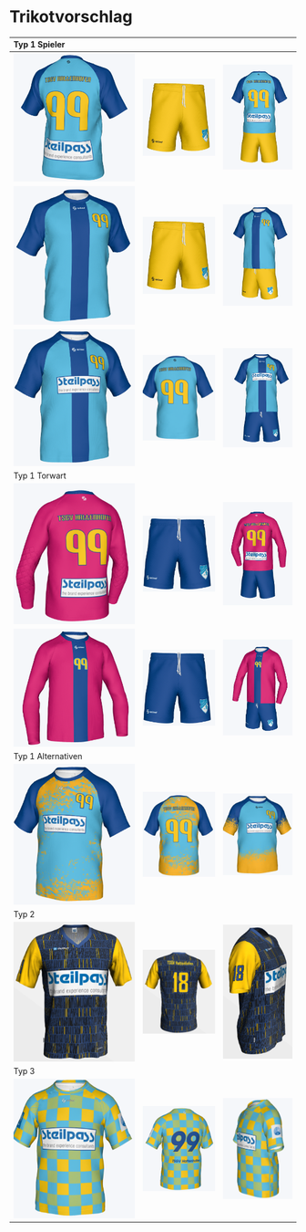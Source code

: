 # Trikotvorschlag

|Typ 1 Spieler|||
|:---|:---|:---|
|![Trikot 1](2022/Trikots/Trikot1.hinten.png "Trikot 1")|![Hose 1](2022/Trikots/Hose1.gelb.png "Hose 1")|![Set 1](2022/Trikots/Gesamt1b.hinten.png "Gesamt 1")|
|![Trikot 1](2022/Trikots/Trikot1.vorne.png "Trikot 1")|![Hose 1](2022/Trikots/Hose1.gelb.png "Hose 1")|![Set 1](2022/Trikots/Gesamt1b.vorne.png "Gesamt 1")|
|![Trikot 1](2022/Trikots/Trikot1c.vorne.png "Trikot 1")|![Hose 1](2022/Trikots/Trikot1c.hinten.png "Hose 1")|![Set 1](2022/Trikots/Gesamt1c.vorne.png "Gesamt 1")|
|Typ 1 Torwart|||
|![Trikot 1 Torwart](2022/Trikots/Trikot1.Torwart.hinten.png "Trikot 1")|![Hose 1](2022/Trikots/Hose1.blau.png "Hose 1")|![Set 1 Torwart](2022/Trikots/Gesamt1.Torwart.hinten.png "Gesamt 1")|
|![Trikot 1 Torwart](2022/Trikots/Trikot1.Torwart.vorne.png "Trikot 1")|![Hose 1](2022/Trikots/Hose1.blau.png "Hose 1")|![Set 1 Torwart](2022/Trikots/Gesamt1.Torwart.vorne.png "Gesamt 1")|
|Typ 1 Alternativen|||
|![Trikot 1](2022/Trikots/Trikot1d.vorne.png "Trikot 1")|![Hose 1](2022/Trikots/Trikot1d.hinten.png)|![Trikot 1](2022/Trikots/Trikot1e.vorne.png "Trikot 1")|
|Typ 2|||
|![Trikot 2](2022/Trikots/Trikot2.vorne.png "Trikot 2")|![Trikot 2](2022/Trikots/Trikot2.hinten.png "Trikot 2")|![Trikot 2](2022/Trikots/Trikot2.seite.png "Trikot 2")|
|Typ 3|||
|![Trikot 3](2022/Trikots/Trikot3.vorne.png "Trikot 3")|![Trikot 3](2022/Trikots/Trikot3.hinten.png "Trikot 3")|![Trikot 3](2022/Trikots/Trikot3.seite.png "Trikot 3")|
